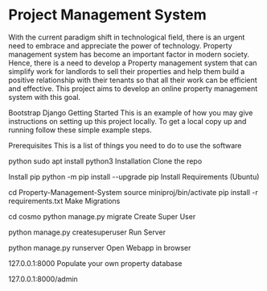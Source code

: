 # Project Management System

With the current paradigm shift in technological field, there is an urgent need to embrace and appreciate the power of technology. Property management system has become an important factor in modern society. Hence, there is a need to develop a Property management system that can simplify work for landlords to sell their properties and help them build a positive relationship with their tenants so that all their work can be efficient and effective. This project aims to develop an online property management system with this goal.

Bootstrap
Django
Getting Started
This is an example of how you may give instructions on setting up this project locally. To get a local copy up and running follow these simple example steps.

Prerequisites
This is a list of things you need to do to use the software

python
sudo apt install python3
Installation
Clone the repo

Install pip
python -m pip install --upgrade pip
Install Requirements (Ubuntu)

cd Property-Management-System
source miniproj/bin/activate
pip install -r requirements.txt
Make Migrations

cd cosmo
python manage.py migrate
Create Super User

python manage.py createsuperuser
Run Server

python manage.py runserver
Open Webapp in browser

127.0.0.1:8000
Populate your own property database

127.0.0.1:8000/admin
